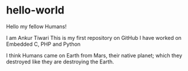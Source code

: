 # hello-world
Hello my fellow Humans!

I am Ankur Tiwari
This is my first repository on GitHub
I have worked on Embedded C, PHP and Python

I think Humans came on Earth from Mars, their native planet; which they destroyed like they are destroying the Earth. 
